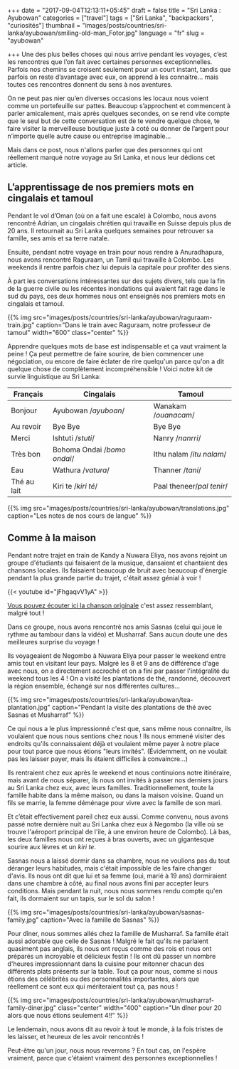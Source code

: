 +++
date = "2017-09-04T12:13:11+05:45"
draft = false
title = "Sri Lanka : Ayubowan"
categories = ["travel"]
tags = ["Sri Lanka", "backpackers", "curiosités"]
thumbnail = "images/posts/countries/sri-lanka/ayubowan/smiling-old-man_Fotor.jpg"
language = "fr"
slug = "ayubowan"

+++
Une des plus belles choses qui nous arrive pendant les voyages, c’est les rencontres que l’on fait avec certaines personnes exceptionnelles. Parfois nos chemins se croisent seulement pour un court instant, tandis que parfois on reste d’avantage avec eux, on apprend à les connaitre… mais toutes ces rencontres donnent du sens à nos aventures.

On ne peut pas nier qu’en diverses occasions les locaux nous voient comme un portefeuille sur pattes. Beaucoup s’approchent et commencent à parler amicalement, mais après quelques secondes, on se rend vite compte que le seul but de cette conversation est de te vendre quelque chose, te faire visiter la merveilleuse boutique juste à coté ou donner de l’argent pour n’importe quelle autre cause ou entreprise imaginable…

Mais dans ce post, nous n'allons parler que des personnes qui ont réellement marqué notre voyage au Sri Lanka, et nous leur dédions cet article.

## L’apprentissage de nos premiers mots en cingalais et tamoul

Pendant le vol d’Oman (où on a fait une escale) à Colombo, nous avons rencontré Adrian, un cingalais chrétien qui travaille en Suisse depuis plus de 20 ans. Il retournait au Sri Lanka quelques semaines pour retrouver sa famille, ses amis et sa terre natale.

Ensuite, pendant notre voyage en train pour nous rendre à Anuradhapura, nous avons rencontré Raguraam, un Tamil qui travaille à Colombo. Les weekends il rentre parfois chez lui depuis la capitale pour profiter des siens.

À part les conversations intéressantes sur des sujets divers, tels que la fin de la guerre civile ou les récentes inondations qui avaient fait rage dans le sud du pays, ces deux hommes nous ont enseignés nos premiers mots en cingalais et tamoul.

{{% img src="images/posts/countries/sri-lanka/ayubowan/raguraam-train.jpg" caption="Dans le train avec Raguraam, notre professeur de tamoul" width="600" class="center" %}}

Apprendre quelques mots de base est indispensable et ça vaut vraiment la peine ! Ça peut permettre de faire sourire, de bien commencer une négociation, ou encore de faire éclater de rire quelqu'un parce qu'on a dit quelque chose de complètement incompréhensible ! Voici notre kit de survie linguistique au Sri Lanka:

Français|Cingalais|Tamoul|
------------- | ------------- | -------------
Bonjour|Ayubowan /*ayuboan*/|Wanakam /*ouanacam*/|
Au revoir|Bye Bye|Bye Bye|
Merci| Ishtuti /*stuti*/|Nanry /*nanrri*/|
Très bon|Bohoma Ondai /*bomo ondai*/|Ithu nalam /*itu nalam*/|
Eau|Wathura /*vatura*/|Thanner /*tani*/|
Thé au lait|Kiri te /*kiri té*/|Paal theneer/*pal tenir*/|
 
{{% img src="images/posts/countries/sri-lanka/ayubowan/translations.jpg" caption="Les notes de nos cours de langue" %}}
 
## Comme à la maison
Pendant notre trajet en train de Kandy a Nuwara Eliya, nos avons rejoint un groupe d'étudiants qui faisaient de la musique, dansaient et chantaient des chansons locales. Ils faisaient beaucoup de bruit avec beaucoup d'énergie pendant la plus grande partie du trajet, c'était assez génial à voir !

{{< youtube id="jFhgaqvV1yA" >}}

<a href="https://www.youtube.com/watch?v=4UQsyot7C5I" target="_blank">Vous pouvez écouter ici la chanson originale</a> c'est assez ressemblant, malgré tout !
 
Dans ce groupe, nous avons rencontré nos amis Sasnas (celui qui joue le rythme au tambour dans la vidéo) et Musharraf. Sans aucun doute une des meilleures surprise du voyage !

Ils voyageaient de Negombo à Nuwara Eliya pour passer le weekend entre amis tout en visitant leur pays. Malgré les 8 et 9 ans de différence d'age avec nous, on a directement accroché et on a fini par passer l'intégralité du weekend tous les 4 ! On a visité les plantations de thé, randonné, découvert la région ensemble, échangé sur nos différentes cultures...

{{% img src="images/posts/countries/sri-lanka/ayubowan/tea-plantation.jpg" caption="Pendant la visite des plantations de thé avec Sasnas et Musharraf" %}}

Ce qui nous a le plus impressionné c'est que, sans même nous connaitre, ils voulaient que nous nous sentions chez nous ! Ils nous emmené visiter des endroits qu'ils connaissaient déjà et voulaient même payer à notre place pour tout parce que nous étions "leurs invités". (Évidemment, on ne voulait pas les laisser payer, mais ils étaient difficiles à convaincre...)

Ils rentraient chez eux après le weekend et nous continuions notre itinéraire, mais avant de nous séparer, ils nous ont invités à passer nos derniers jours au Sri Lanka chez eux, avec leurs familles. Traditionnellement, toute la famille habite dans la même maison, ou dans la maison voisine. Quand un fils se marrie, la femme déménage pour vivre avec la famille de son mari.

Et c’était effectivement pareil chez eux aussi. Comme convenu, nous avons passé notre dernière nuit au Sri Lanka chez eux à Negombo (la ville où se trouve l'aéroport principal de l'ile, à une environ heure de Colombo). Là bas, les deux familles nous ont reçues à bras ouverts, avec un gigantesque sourire aux lèvres et un *kiri te*. 

Sasnas nous a laissé dormir dans sa chambre, nous ne voulions pas du tout déranger leurs habitudes, mais c'était impossible de les faire changer d'avis. Ils nous ont dit que lui et sa femme (oui, marié à 19 ans) dormiraient dans une chambre à côté, au final nous avons fini par accepter leurs conditions. Mais pendant la nuit, nous nous sommes rendu compte qu'en fait, ils dormaient sur un tapis, sur le sol du salon !
 
{{% img src="images/posts/countries/sri-lanka/ayubowan/sasnas-family.jpg" caption="Avec la famille de Sasnas" %}}

Pour dîner, nous sommes allés chez la famille de Musharraf. Sa famille était aussi adorable que celle de Sasnas ! Malgré le fait qu'ils ne parlaient quasiment pas anglais, ils nous ont reçus comme des rois et nous ont préparés un incroyable et délicieux festin ! Ils ont dû passer un nombre d'heures impressionnant dans la cuisine pour mitonner chacun des différents plats présents sur la table. Tout ça pour nous, comme si nous étions des célébrités ou des personnalités importantes, alors que réellement ce sont eux qui mériteraient tout ça, pas nous !

{{% img src="images/posts/countries/sri-lanka/ayubowan/musharraf-family-diner.jpg" class="center" width="400" caption="Un dîner pour 20 alors que nous étions seulement 4!!"  %}}
 
Le lendemain, nous avons dit au revoir à tout le monde, à la fois tristes de les laisser, et heureux de les avoir rencontrés !
 
Peut-être qu'un jour, nous nous reverrons ? En tout cas, on l'espère vraiment, parce que c'étaient vraiment des personnes exceptionnelles !